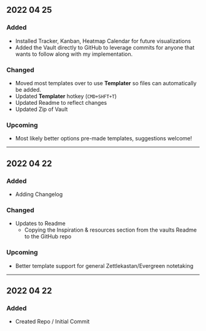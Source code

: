 ## 2022 04 25
### Added
- Installed Tracker, Kanban, Heatmap Calendar for future visualizations
- Added the Vault directly to GitHub to leverage commits for anyone that wants to follow along with my implementation.
### Changed
- Moved most templates over to use **Templater** so files can automatically be added.
- Updated **Templater** hotkey (`CMD+SHFT+T`)
- Updated Readme to reflect changes
- Updated Zip of Vault
### Upcoming 
- Most likely better options pre-made templates, suggestions welcome!

---

## 2022 04 22
### Added
- Adding Changelog
### Changed
- Updates to Readme
  - Copying the Inspiration & resources section from the vaults Readme to the GitHub repo
### Upcoming
- Better template support for general Zettlekastan/Evergreen notetaking

---

## 2022 04 22
### Added
- Created Repo / Initial Commit